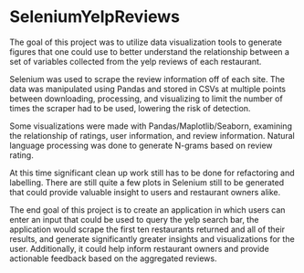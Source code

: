 # SeleniumYelpReviews

The goal of this project was to utilize data visualization tools to generate figures that one could use to better 
understand the relationship between a set of variables collected from the yelp reviews of each restaurant. 

Selenium was used to scrape the review information off of each site. The data was manipulated using Pandas
and stored in CSVs at multiple points between downloading, processing, and visualizing to limit the number of times 
the scraper had to be used, lowering the risk of detection. 

Some visualizations were made with Pandas/Maplotlib/Seaborn, examining the relationship of ratings, user information, 
and review information. Natural language processing was done to generate N-grams based on review rating. 

At this time significant clean up work still has to be done for refactoring and labelling. 
There are still quite a few plots in Selenium still to be generated that could provide valuable insight to users 
and restaurant owners alike. 

The end goal of this project is to create an application in which users can enter an input that could be used to query
 the yelp search bar, the application would scrape the first ten restaurants returned and all of their results, and 
 generate significantly greater insights and visualizations for the user. Additionally, it could help inform 
 restaurant owners and provide actionable feedback based on the aggregated reviews. 
 
